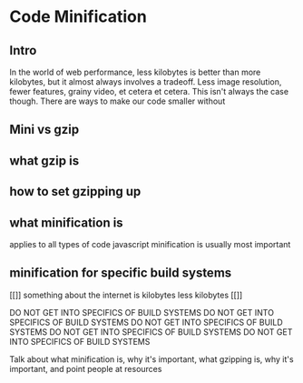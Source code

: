 # Code Minification

## Intro
In the world of web performance, less kilobytes is better than more kilobytes, but it almost always involves a tradeoff.  Less image resolution, fewer features, grainy video, et cetera et cetera.  This isn't always the case though.  There are ways to make our code smaller without

## Mini vs gzip


## what gzip is

## how to set gzipping up

## what minification is
applies to all types of code
javascript minification is usually most important

## minification for specific build systems



[[]]
something about the internet is kilobytes
less kilobytes
[[]]


DO NOT GET INTO SPECIFICS OF BUILD SYSTEMS
DO NOT GET INTO SPECIFICS OF BUILD SYSTEMS
DO NOT GET INTO SPECIFICS OF BUILD SYSTEMS
DO NOT GET INTO SPECIFICS OF BUILD SYSTEMS
DO NOT GET INTO SPECIFICS OF BUILD SYSTEMS

Talk about what minification is, why it's important, what gzipping is, why it's important, and point people at resources